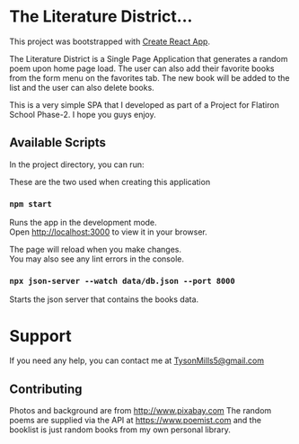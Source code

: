 # The Literature District...

This project was bootstrapped with [Create React App](https://github.com/facebook/create-react-app).

The Literature District is a Single Page Application that generates a random poem upon home page load. The user can also add their favorite books from the form menu on the favorites tab. 
The new book will be added to the list and the user can also delete books. 

This is a very simple SPA that I developed as part of a Project for Flatiron School Phase-2. I hope you guys enjoy.

## Available Scripts

In the project directory, you can run:

These are the two used when creating this application 

### `npm start`

Runs the app in the development mode.\
Open [http://localhost:3000](http://localhost:3000) to view it in your browser.

The page will reload when you make changes.\
You may also see any lint errors in the console.

### `npx json-server --watch data/db.json --port 8000`

Starts the json server that contains the books data.

# Support

If you need any help, you can contact me at TysonMills5@gmail.com

## Contributing

Photos and background are from http://www.pixabay.com
The random poems are supplied via the API at https://www.poemist.com and the booklist is just random books from my own personal library.